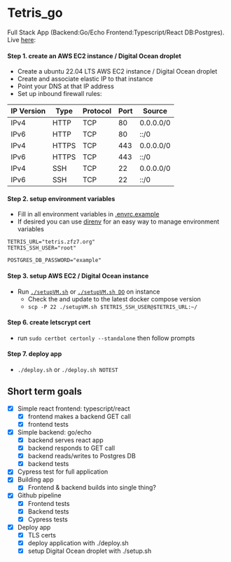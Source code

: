 # Tetris_go
Full Stack App (Backend:Go/Echo Frontend:Typescript/React DB:Postgres). Live [here](https://tetris.zfz7.org): 
#### Step 1. create an AWS EC2 instance / Digital Ocean droplet

- Create a ubuntu 22.04 LTS AWS EC2 instance / Digital Ocean droplet
- Create and associate elastic IP to that instance
- Point your DNS at that IP address
- Set up inbound firewall rules:

| IP Version | Type  | Protocol                        | Port    | Source    |
|------------|-------|---------------------------------|---------|-----------|
| IPv4       | HTTP  | TCP                             | 80      | 0.0.0.0/0 |
| IPv6       | HTTP  | TCP                             | 80      | ::/0      |
| IPv4       | HTTPS | TCP                             | 443     | 0.0.0.0/0 |
| IPv6       | HTTPS | TCP                             | 443     | ::/0      |
| IPv4       | SSH   | TCP                             | 22      | 0.0.0.0/0 |
| IPv6       | SSH   | TCP                             | 22      | ::/0      |

#### Step 2. setup environment variables
- Fill in all environment variables in [.envrc.example](./.envrc.example)
- If desired you can use [direnv](https://direnv.net/) for an easy way to manage environment variables
```
TETRIS_URL="tetris.zfz7.org"
TETRIS_SSH_USER="root"

POSTGRES_DB_PASSWORD="example"
```

#### Step 3. setup AWS EC2  / Digital Ocean instance

- Run [`./setupVM.sh`](./setupVM.sh) or [`./setupVM.sh DO`](./setupVM.sh) on instance
  - Check the and update to the latest docker compose version
  - `scp -P 22 ./setupVM.sh $TETRIS_SSH_USER@$TETRIS_URL:~/`

#### Step 6. create letscrypt cert
- run `sudo certbot certonly --standalone` then follow prompts

#### Step 7. deploy app
- `./deploy.sh` or `./deploy.sh NOTEST`


## Short term goals
- [X] Simple react frontend: typescript/react
  - [X] frontend makes a backend GET call
  - [X] frontend tests 
- [X] Simple backend: go/echo
  - [X] backend serves react app
  - [X] backend responds to GET call
  - [X] backend reads/writes to Postgres DB 
  - [X] backend tests 
- [X] Cypress test for full application
- [X] Building app
  - [X] Frontend & backend builds into single thing?
- [X] Github pipeline
  - [X] Frontend tests
  - [X] Backend tests
  - [X] Cypress tests
- [X] Deploy app
  - [X] TLS certs
  - [X] deploy application with ./deploy.sh
  - [X] setup Digital Ocean droplet with ./setup.sh
